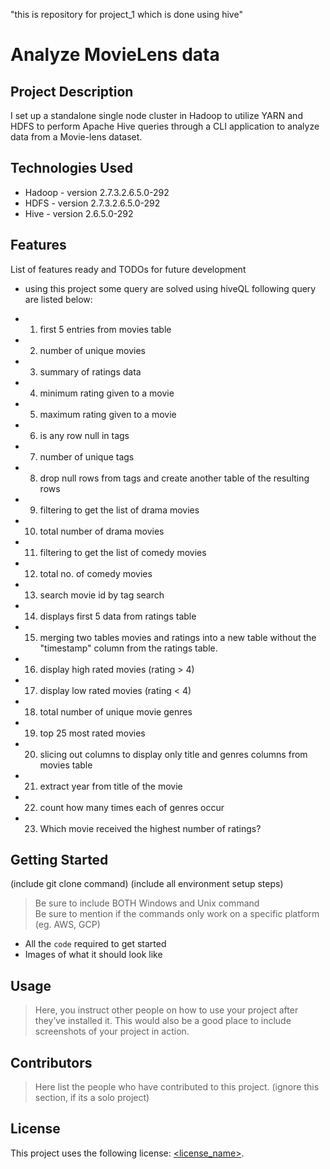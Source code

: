 "this is repository for project_1 which is done using hive"
# Analyze MovieLens data

## Project Description

I set up a standalone single node cluster in Hadoop to utilize YARN and HDFS to perform Apache Hive queries through a CLI application to analyze data from a Movie-lens dataset.
## Technologies Used

* Hadoop - version 2.7.3.2.6.5.0-292
* HDFS - version 2.7.3.2.6.5.0-292
* Hive - version 2.6.5.0-292

## Features

List of features ready and TODOs for future development
* using this project some query are solved using hiveQL following query are listed below:

* 01. first 5 entries from movies table
* 02. number of unique movies
* 03. summary of ratings data
* 04. minimum rating given to a movie
* 05. maximum rating given to a movie
* 06. is any row null in tags
* 07. number of unique tags 
* 08. drop null rows from tags and create another table of the resulting rows
* 09. filtering to get the list of drama movies
* 10. total number of drama movies
* 11. filtering to get the list of comedy movies
* 12. total no. of comedy movies
* 13. search movie id by tag search
* 14. displays first 5 data from ratings table
* 15. merging two tables movies and ratings into a new table without the "timestamp" column from the ratings table.
* 16. display high rated movies (rating > 4)
* 17. display low rated movies (rating < 4)
* 18. total number of unique movie genres
* 19. top 25 most rated movies
* 20. slicing out columns to display only title and genres columns from movies table
* 21. extract year from title of the movie
* 22. count how many times each of genres occur
* 23. Which movie received the highest number of ratings?



## Getting Started
   
(include git clone command)
(include all environment setup steps)

> Be sure to include BOTH Windows and Unix command  
> Be sure to mention if the commands only work on a specific platform (eg. AWS, GCP)

- All the `code` required to get started
- Images of what it should look like

## Usage

> Here, you instruct other people on how to use your project after they’ve installed it. This would also be a good place to include screenshots of your project in action.

## Contributors

> Here list the people who have contributed to this project. (ignore this section, if its a solo project)

## License

This project uses the following license: [<license_name>](<link>).


